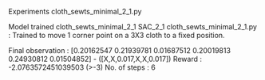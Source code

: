 Experiments
cloth_sewts_minimal_2_1.py

Model trained
cloth_sewts_minimal_2_1
SAC_2_1
cloth_sewts_minimal_2_1.py : Trained to move 1 corner point on a 3X3 cloth to a fixed position.

Final observation : 
[0.20162547 0.21939781 0.01687512 0.20019813 0.24930812 0.01504852] - ([X,X,0.017,X,X,0.017])
Reward : -2.0763572451039503 (>-3)
No. of steps : 6

